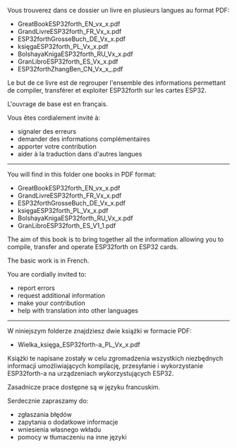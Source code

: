 Vous trouverez dans ce dossier un livre en plusieurs langues au format PDF:
- GreatBookESP32forth_EN_vx_x.pdf
- GrandLivreESP32forth_FR_Vx_x.pdf
- ESP32forthGrosseBuch_DE_Vx_x.pdf
- księgaESP32forth_PL_Vx_x.pdf
- BolshayaKnigaESP32forth_RU_Vx_x.pdf
- GranLibroESP32forth_ES_Vx_x.pdf
- ESP32forthZhangBen_CN_Vx_x_.pdf

Le but de ce livre est de regrouper l'ensemble des informations permettant de compiler, transférer et exploiter ESP32forth sur les cartes ESP32.

L'ouvrage de base est en français. 

Vous êtes cordialement invité à:
- signaler des erreurs
- demander des informations complémentaires
- apporter votre contribution
- aider à la traduction dans d'autres langues

_______________________________________________________________________

You will find in this folder one books in PDF format:
- GreatBookESP32forth_EN_vx_x.pdf
- GrandLivreESP32forth_FR_Vx_x.pdf
- ESP32forthGrosseBuch_DE_Vx_x.pdf
- księgaESP32forth_PL_Vx_x.pdf
- BolshayaKnigaESP32forth_RU_Vx_x.pdf
- GranLibroESP32forth_ES_V1_1.pdf

The aim of this book is to bring together all the information allowing you to compile, transfer and operate ESP32forth on ESP32 cards.

The basic work is in French.

You are cordially invited to:
- report errors
- request additional information
- make your contribution
- help with translation into other languages

_________________________________________________________________________

W niniejszym folderze znajdziesz dwie książki w formacie PDF:

- Wielka_księga_ESP32forth-a_PL_Vx_x.pdf

Książki te napisane zostały w celu zgromadzenia wszystkich niezbędnych
informacji umożliwiających kompilację, przesyłanie i wykorzystanie
ESP32forth-a na urządzeniach wykorzystujących ESP32.

Zasadnicze prace dostępne są w języku francuskim.

Serdecznie zapraszamy do:
* zgłaszania błędów
* zapytania o dodatkowe informacje
* wniesienia własnego wkładu
* pomocy w tłumaczeniu na inne języki

